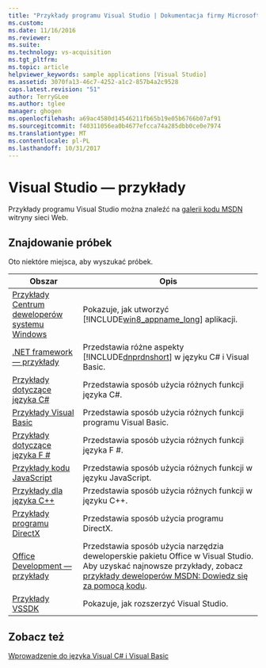 ```yaml
---
title: "Przykłady programu Visual Studio | Dokumentacja firmy Microsoft"
ms.custom: 
ms.date: 11/16/2016
ms.reviewer: 
ms.suite: 
ms.technology: vs-acquisition
ms.tgt_pltfrm: 
ms.topic: article
helpviewer_keywords: sample applications [Visual Studio]
ms.assetid: 3070fa13-46c7-4252-a1c2-857b4a2c9528
caps.latest.revision: "51"
author: TerryGLee
ms.author: tglee
manager: ghogen
ms.openlocfilehash: a69ac4580d14546211fb65b19e05b6766b07af91
ms.sourcegitcommit: f40311056ea0b4677efcca74a285dbb0ce0e7974
ms.translationtype: MT
ms.contentlocale: pl-PL
ms.lasthandoff: 10/31/2017
---
```

# <a name="visual-studio-samples"></a>Visual Studio — przykłady
Przykłady programu Visual Studio można znaleźć na [galerii kodu MSDN](http://go.microsoft.com/fwlink/?LinkID=127810) witryny sieci Web.  
  
## <a name="finding-samples"></a>Znajdowanie próbek  
 Oto niektóre miejsca, aby wyszukać próbek.  
  
|Obszar|Opis|  
|----------|-----------------|  
|[Przykłady Centrum deweloperów systemu Windows](http://go.microsoft.com/fwlink/?LinkID=255278)|Pokazuje, jak utworzyć [!INCLUDE[win8_appname_long](../debugger/includes/win8_appname_long_md.md)] aplikacji.|  
|[.NET framework — przykłady](http://msdn.microsoft.com/en-us/177055f8-4a1f-43e7-aee6-995c196079b1)|Przedstawia różne aspekty [!INCLUDE[dnprdnshort](../code-quality/includes/dnprdnshort_md.md)] w języku C# i Visual Basic.|  
|[Przykłady dotyczące języka C#](http://code.msdn.microsoft.com/site/search?f%5B0%5D.Type=ProgrammingLanguage&f%5B0%5D.Value=C%23&f%5B0%5D.Text=C%23)|Przedstawia sposób użycia różnych funkcji języka C#.|  
|[Przykłady Visual Basic](http://code.msdn.microsoft.com/site/search?f%5B0%5D.Type=ProgrammingLanguage&f%5B0%5D.Value=VB&f%5B0%5D.Text=VB.NET)|Przedstawia sposób użycia różnych funkcji programu Visual Basic.|  
|[Przykłady dotyczące języka F #](http://code.msdn.microsoft.com/site/search?f%5B0%5D.Type=ProgrammingLanguage&f%5B0%5D.Value=F%23&f%5B0%5D.Text=F%23)|Przedstawia sposób użycia różnych funkcji języka F #.|  
|[Przykłady kodu JavaScript](http://code.msdn.microsoft.com/site/search?f%5B0%5D.Type=ProgrammingLanguage&f%5B0%5D.Value=JavaScript)|Przedstawia sposób użycia różnych funkcji w języku JavaScript.|  
|[Przykłady dla języka C++](http://code.msdn.microsoft.com/site/search?f%5B0%5D.Type=ProgrammingLanguage&f%5B0%5D.Value=C%2B%2B)|Przedstawia sposób użycia różnych funkcji w języku C++.|  
|[Przykłady programu DirectX](http://code.msdn.microsoft.com/site/search?query=DirectX&f%5B1%5D.Value=DirectX&f%5B1%5D.Type=SearchText&f%5B0%5D.Value=C%20%20&f%5B0%5D.Type=ProgrammingLanguage&f%5B0%5D.Text=Invalid%20Value&ac=2)|Przedstawia sposób użycia programu DirectX.|  
|[Office Development ― przykłady](/office-dev/office-dev/office-development-samples)|Przedstawia sposób użycia narzędzia deweloperskie pakietu Office w Visual Studio. Aby uzyskać najnowsze przykłady, zobacz [przykłady deweloperów MSDN: Dowiedz się za pomocą kodu](http://go.microsoft.com/fwlink/?LinkID=248199).|  
|[Przykłady VSSDK](http://aka.ms/vs2015sdksamples)|Pokazuje, jak rozszerzyć Visual Studio.|  
  
## <a name="see-also"></a>Zobacz też  
 [Wprowadzenie do języka Visual C# i Visual Basic](../ide/getting-started-with-visual-csharp-and-visual-basic.md)